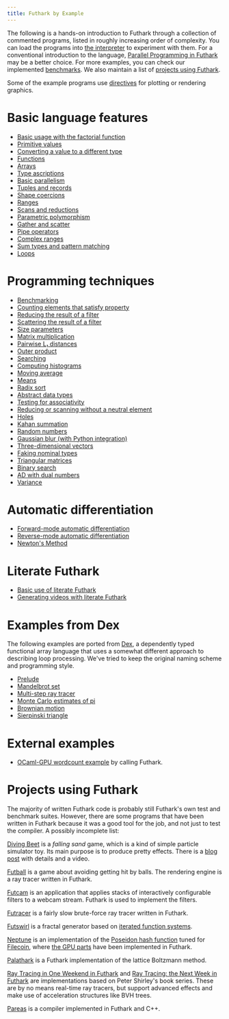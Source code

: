 ```yaml
---
title: Futhark by Example
---
```


The following is a hands-on introduction to Futhark through a
collection of commented programs, listed in roughly increasing order
of complexity.  You can load the programs into [the
interpreter](https://futhark.readthedocs.io/en/stable/man/futhark-repl.html)
to experiment with them. For a conventional introduction to the
language, [Parallel Programming in
Futhark](https://futhark-book.readthedocs.io) may be a better choice.
For more examples, you can check our implemented
[benchmarks](https://github.com/diku-dk/futhark-benchmarks). We also
maintain a list of [projects using Futhark](#projects-using-futhark).

Some of the example programs use
[directives](https://futhark.readthedocs.io/en/latest/man/futhark-literate.html)
for plotting or rendering graphics.

# Basic language features

-   [Basic usage with the factorial function](examples/fact.html)
-   [Primitive values](examples/values.html)
-   [Converting a value to a different type](examples/converting.html)
-   [Functions](examples/functions.html)
-   [Arrays](examples/arrays.html)
-   [Type ascriptions](examples/type-ascriptions.html)
-   [Basic parallelism](examples/basic-parallelism.html)
-   [Tuples and records](examples/tuples-and-records.html)
-   [Shape coercions](examples/shape-coercions.html)
-   [Ranges](examples/ranges.html)
-   [Scans and reductions](examples/scan-reduce.html)
-   [Parametric polymorphism](examples/parametric-polymorphism.html)
-   [Gather and scatter](examples/gather-and-scatter.html)
-   [Pipe operators](examples/piping.html)
-   [Complex ranges](examples/complex-ranges.html)
-   [Sum types and pattern matching](examples/sum-types.html)
-   [Loops](examples/loops.html)

# Programming techniques

-   [Benchmarking](examples/benchmarking.html)
-   [Counting elements that satisfy
    property](examples/filter-length.html)
-   [Reducing the result of a filter](examples/filter-reduce.html)
-   [Scattering the result of a filter](examples/filter-scatter.html)
-   [Size parameters](examples/size-parameters.html)
-   [Matrix multiplication](examples/matrix-multiplication.html)
-   [Pairwise L₁ distances](examples/pairwise-l1.html)
-   [Outer product](examples/outer-product.html)
-   [Searching](examples/searching.html)
-   [Computing histograms](examples/histograms.html)
-   [Moving average](examples/moving-average.html)
-   [Means](examples/means.html)
-   [Radix sort](examples/radix-sort.html)
-   [Abstract data types](examples/abstract-data-types.html)
-   [Testing for associativity](examples/testing-associativity.html)
-   [Reducing or scanning without a neutral
    element](examples/no-neutral-element.html)
-   [Holes](examples/holes.html)
-   [Kahan summation](examples/kahan.html)
-   [Random numbers](examples/random-numbers.html)
-   [Gaussian blur (with Python
    integration)](examples/gaussian-blur.html)
-   [Three-dimensional vectors](examples/3d-vectors.html)
-   [Faking nominal types](examples/nominal-types.html)
-   [Triangular matrices](examples/triangular.html)
-   [Binary search](examples/binary-search.html)
-   [AD with dual numbers](examples/dual-numbers.html)
-   [Variance](examples/variance.html)

# Automatic differentiation

-   [Forward-mode automatic differentiation](examples/forward-ad.html)
-   [Reverse-mode automatic differentiation](examples/reverse-ad.html)
-   [Newton's Method](examples/newton-ad.html)

# Literate Futhark

-   [Basic use of literate Futhark](examples/literate-basics.html)
-   [Generating videos with literate Futhark](examples/literate-video.html)

# Examples from Dex

The following examples are ported from
[Dex](https://github.com/google-research/dex-lang), a dependently typed
functional array language that uses a somewhat different approach to
describing loop processing. We\'ve tried to keep the original naming
scheme and programming style.

-   [Prelude](examples/dex-prelude.html)
-   [Mandelbrot set](examples/dex-mandelbrot.html)
-   [Multi-step ray tracer](examples/dex-raytrace.html)
-   [Monte Carlo estimates of pi](examples/dex-pi.html)
-   [Brownian motion](examples/dex-brownian-motion.html)
-   [Sierpinski triangle](examples/dex-sierpinski.html)

# External examples

- [OCaml-GPU wordcount
  example](https://github.com/ArulselvanMadhavan/ocaml_gpu_wordcount)
  by calling Futhark.

# Projects using Futhark

The majority of written Futhark code is probably still Futhark's own
test and benchmark suites. However, there are some programs that have
been written in Futhark because it was a good tool for the job, and not
just to test the compiler. A possibly incomplete list:

[Diving Beet](https://github.com/Athas/diving-beet) is a *falling sand*
game, which is a kind of simple particle simulator toy. Its main purpose
is to produce pretty effects. There is a [blog
post](/blog/2016-12-04-diving-beet.html) with details and a video.

[Futball](https://github.com/Athas/futball) is a game about avoiding
getting hit by balls. The rendering engine is a ray tracer written in
Futhark.

[Futcam](https://github.com/nqpz/futcam) is an application that applies
stacks of interactively configurable filters to a webcam stream. Futhark
is used to implement the filters.

[Futracer](https://github.com/nqpz/futracer) is a fairly slow
brute-force ray tracer written in Futhark.

[Futswirl](https://github.com/nqpz/futswirl) is a fractal generator
based on [iterated function
systems](https://en.wikipedia.org/wiki/Iterated_function_system).

[Neptune](https://github.com/filecoin-project/neptune) is an
implementation of the [Poseidon hash
function](https://www.poseidon-hash.info/) tuned for
[Filecoin](https://filecoin.io/), where [the GPU
parts](https://github.com/filecoin-project/neptune-triton) have been
implemented in Futhark.

[Palathark](https://githepia.hesge.ch/orestis.malaspin/palathark) is a
Futhark implementation of the lattice Boltzmann method.

[Ray Tracing in One Weekend in
Futhark](https://github.com/athas/raytracinginoneweekendinfuthark) and
[Ray Tracing: the Next Week in
Futhark](https://github.com/athas/raytracingthenextweekinfuthark/) are
implementations based on Peter Shirley\'s book series. These are by no
means real-time ray tracers, but support advanced effects and make use
of acceleration structures like BVH trees.

[Pareas](https://github.com/Snektron/pareas) is a compiler implemented
in Futhark and C++.
